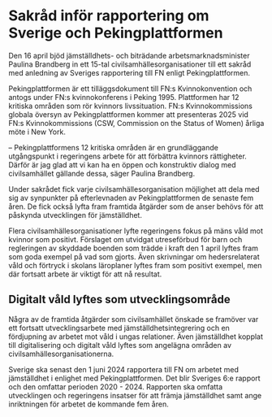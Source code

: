 # Sakråd inför rapportering om Sverige och Pekingplattformen

Den 16 april bjöd jämställdhets- och biträdande arbetsmarknadsminister Paulina Brandberg in ett 15-tal civilsamhällesorganisationer till ett sakråd med anledning av Sveriges rapportering till FN enligt Pekingplattformen.

Pekingplattformen är ett tilläggsdokument till FN:s Kvinnokonvention och antogs under FN:s kvinnokonferens i Peking 1995. Plattformen har 12 kritiska områden som rör kvinnors livssituation. FN:s Kvinnokommissions globala översyn av Pekingplattformen kommer att presenteras 2025 vid FN:s Kvinnokommissions (CSW, Commission on the Status of Women) årliga möte i New York.

– Pekingplattformens 12 kritiska områden är en grundläggande utgångspunkt i regeringens arbete för att förbättra kvinnors rättigheter. Därför är jag glad att vi kan ha en öppen och konstruktiv dialog med civilsamhället gällande dessa, säger Paulina Brandberg.

Under sakrådet fick varje civilsamhällesorganisation möjlighet att dela med sig av synpunkter på efterlevnaden av Pekingplattformen de senaste fem åren. De fick också lyfta fram framtida åtgärder som de anser behövs för att påskynda utvecklingen för jämställdhet.

Flera civilsamhällesorganisationer lyfte regeringens fokus på mäns våld mot kvinnor som positivt. Förslaget om utvidgat utreseförbud för barn och regleringen av skyddade boenden som trädde i kraft den 1 april lyftes fram som goda exempel på vad som gjorts. Även skrivningar om hedersrelaterat våld och förtryck i skolans läroplaner lyftes fram som positivt exempel, men där fortsatt arbete är viktigt för att nå resultat.

## Digitalt våld lyftes som utvecklingsområde

Några av de framtida åtgärder som civilsamhället önskade se framöver var ett fortsatt utvecklingsarbete med jämställdhetsintegrering och en fördjupning av arbetet mot våld i ungas relationer. Även jämställdhet kopplat till digitalisering och digitalt våld lyftes som angelägna områden av civilsamhällesorganisationerna.

Sverige ska senast den 1 juni 2024 rapportera till FN om arbetet med jämställdhet i enlighet med Pekingplattformen. Det blir Sveriges 6:e rapport och den omfattar perioden 2020 - 2024. Rapporten ska omfatta utvecklingen och regeringens insatser för att främja jämställdhet samt ange inriktningen för arbetet de kommande fem åren.
